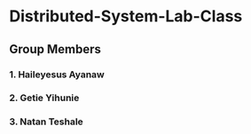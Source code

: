 # Distributed-System-Lab-Class
## Group Members
### 1. Haileyesus Ayanaw
### 2. Getie Yihunie
### 3. Natan Teshale
